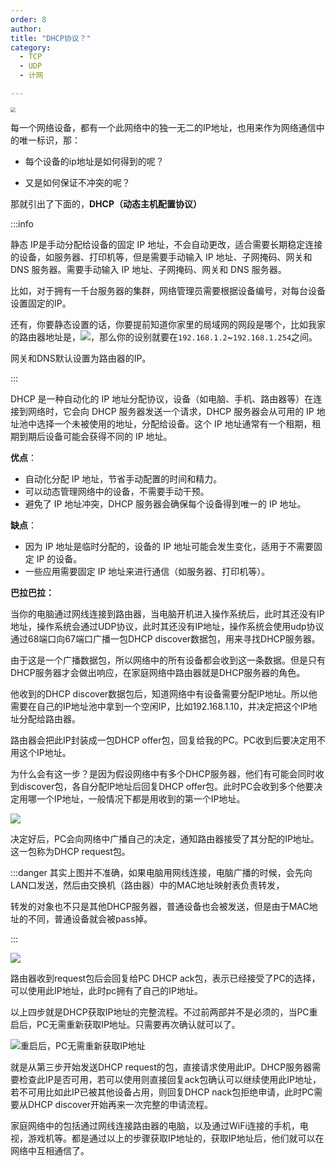 ```yaml
---
order: 8
author: 
title: "DHCP协议？"
category:
  - TCP
  - UDP
  - 计网

---
```


<img src="https://qtp-1324720525.cos.ap-shanghai.myqcloud.com/blog/image-20250116113353161.png" style="zoom:50%;" />

每一个网络设备，都有一个此网络中的独一无二的IP地址，也用来作为网络通信中的唯一标识，那：

- 每个设备的ip地址是如何得到的呢？

- 又是如何保证不冲突的呢？

那就引出了下面的，**DHCP（动态主机配置协议）**

:::info

静态 IP是手动分配给设备的固定 IP 地址，不会自动更改，适合需要长期稳定连接的设备，如服务器、打印机等，但是需要手动输入 IP 地址、子网掩码、网关和 DNS 服务器。需要手动输入 IP 地址、子网掩码、网关和 DNS 服务器。

比如，对于拥有一千台服务器的集群，网络管理员需要根据设备编号，对每台设备设置固定的IP。

还有，你要静态设置的话，你要提前知道你家里的局域网的网段是哪个，比如我家的路由器地址是，![](https://qtp-1324720525.cos.ap-shanghai.myqcloud.com/blog/image-20250116135646690.png)，那么你的设别就要在`192.168.1.2`~`192.168.1.254`之间。

网关和DNS默认设置为路由器的IP。

:::

DHCP 是一种自动化的 IP 地址分配协议，设备（如电脑、手机、路由器等）在连接到网络时，它会向 DHCP 服务器发送一个请求，DHCP 服务器会从可用的 IP 地址池中选择一个未被使用的地址，分配给设备。这个 IP 地址通常有一个租期，租期到期后设备可能会获得不同的 IP 地址。

**优点**：

- 自动化分配 IP 地址，节省手动配置的时间和精力。
- 可以动态管理网络中的设备，不需要手动干预。
- 避免了 IP 地址冲突，DHCP 服务器会确保每个设备得到唯一的 IP 地址。

**缺点**：

- 因为 IP 地址是临时分配的，设备的 IP 地址可能会发生变化，适用于不需要固定 IP 的设备。
- 一些应用需要固定 IP 地址来进行通信（如服务器、打印机等）。

**巴拉巴拉：**

当你的电脑通过网线连接到路由器，当电脑开机进入操作系统后，此时其还没有IP地址，操作系统会通过UDP协议，此时其还没有IP地址，操作系统会使用udp协议通过68端口向67端口广播一包DHCP discover数据包，用来寻找DHCP服务器。

由于这是一个广播数据包，所以网络中的所有设备都会收到这一条数据。但是只有DHCP服务器才会做出响应，在家庭网络中路由器就是DHCP服务器的角色。

他收到的DHCP discover数据包后，知道网络中有设备需要分配IP地址。所以他需要在自己的IP地址池中拿到一个空闲IP，比如192.168.1.10，并决定把这个IP地址分配给路由器。

路由器会把此IP封装成一包DHCP offer包，回复给我的PC。PC收到后要决定用不用这个IP地址。

为什么会有这一步？是因为假设网络中有多个DHCP服务器，他们有可能会同时收到discover包，各自分配IP地址后回复DHCP offer包。此时PC会收到多个他要决定用哪一个IP地址，一般情况下都是用收到的第一个IP地址。

![](https://qtp-1324720525.cos.ap-shanghai.myqcloud.com/blog/image-20250116121017109.png)

决定好后，PC会向网络中广播自己的决定，通知路由器接受了其分配的IP地址。这一包称为DHCP request包。

:::danger
其实上图并不准确，如果电脑用网线连接，电脑广播的时候，会先向LAN口发送，然后由交换机（路由器）中的MAC地址映射表负责转发，

转发的对象也不只是其他DHCP服务器，普通设备也会被发送，但是由于MAC地址的不同，普通设备就会被pass掉。

:::





![](https://qtp-1324720525.cos.ap-shanghai.myqcloud.com/blog/image-20250116120935207.png)

路由器收到request包后会回复给PC DHCP ack包，表示已经接受了PC的选择，可以使用此IP地址，此时pc拥有了自己的IP地址。

以上四步就是DHCP获取IP地址的完整流程。不过前两部并不是必须的，当PC重启后，PC无需重新获取IP地址。只需要再次确认就可以了。

![重启后，PC无需重新获取IP地址](https://qtp-1324720525.cos.ap-shanghai.myqcloud.com/blog/image-20250116121218769.png)

就是从第三步开始发送DHCP request的包，直接请求使用此IP。DHCP服务器需要检查此IP是否可用，若可以使用则直接回复ack包确认可以继续使用此IP地址，若不可用比如此IP已被其他设备占用，则回复DHCP nack包拒绝申请，此时PC需要从DHCP discover开始再来一次完整的申请流程。

家庭网络中的包括通过网线连接路由器的电脑，以及通过WiFi连接的手机，电视，游戏机等。都是通过以上的步骤获取IP地址的，获取IP地址后，他们就可以在网络中互相通信了。



